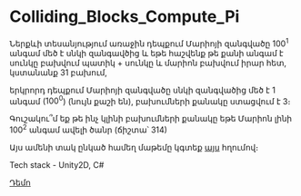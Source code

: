 # Colliding_Blocks_Compute_Pi

Ներքևի տեսանյությում առաջին դեպքում Մարիոյի զանգվածը $100^1$ անգամ մեծ է սնկի զանգավծից և եթե հաշվենք թե քանի անգամ է սունկը բախվում պատիկ + սունկը և մարիոն բախվում իրար հետ, կստանանք 31 բախում, 

երկրորդ դեպքում Մարիոյի զանգվածը սնկի զանգվածից մեծ է 1 անգամ ($100^0$) (նույն քաշի են), բախումների քանակը ստացվում է 3։

Գուշակու՞մ եք թե ինչ կլինի բախումների քանակը եթե Մարիոն լինի $100^2$ անգամ ավելի ծանր (ճիշտա՝ 314)

Այս ամենի տակ ընկած համեղ մաթեմը կգտեք [այս](https://youtu.be/jsYwFizhncE) հղումով։ 

Tech stack - Unity2D, C#

[Դեմո](https://www.youtube.com/watch?v=X37DLGp85pY)
